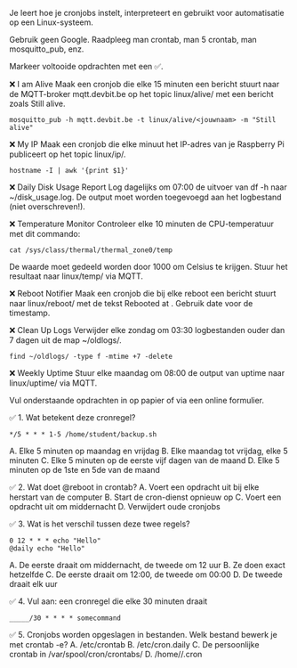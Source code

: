 Je leert hoe je cronjobs instelt, interpreteert en gebruikt voor automatisatie op een Linux-systeem.

Gebruik geen Google. Raadpleeg man crontab, man 5 crontab, man mosquitto_pub, enz.

Markeer voltooide opdrachten met een ✅.

❌ I am Alive
Maak een cronjob die elke 15 minuten een bericht stuurt naar de MQTT-broker mqtt.devbit.be op het topic linux/alive/<jouwnaam> met een bericht zoals Still alive.

```
mosquitto_pub -h mqtt.devbit.be -t linux/alive/<jouwnaam> -m "Still alive"
```
❌ My IP
Maak een cronjob die elke minuut het IP-adres van je Raspberry Pi publiceert op het topic linux/ip/<jouwnaam>.

```
hostname -I | awk '{print $1}'
```
❌ Daily Disk Usage Report
Log dagelijks om 07:00 de uitvoer van df -h naar ~/disk_usage.log. De output moet worden toegevoegd aan het logbestand (niet overschreven!).

❌ Temperature Monitor
Controleer elke 10 minuten de CPU-temperatuur met dit commando:

```
cat /sys/class/thermal/thermal_zone0/temp
```
De waarde moet gedeeld worden door 1000 om Celsius te krijgen. Stuur het resultaat naar linux/temp/<jouwnaam> via MQTT.

❌ Reboot Notifier
Maak een cronjob die bij elke reboot een bericht stuurt naar linux/reboot/<jouwnaam> met de tekst Rebooted at <timestamp>. Gebruik date voor de timestamp.

❌ Clean Up Logs
Verwijder elke zondag om 03:30 logbestanden ouder dan 7 dagen uit de map ~/oldlogs/.

```
find ~/oldlogs/ -type f -mtime +7 -delete
```
❌ Weekly Uptime
Stuur elke maandag om 08:00 de output van uptime naar linux/uptime/<jouwnaam> via MQTT.

Vul onderstaande opdrachten in op papier of via een online formulier.

✅ 1. Wat betekent deze cronregel?
```
*/5 * * * 1-5 /home/student/backup.sh
```
A. Elke 5 minuten op maandag en vrijdag
B. Elke maandag tot vrijdag, elke 5 minuten
C. Elke 5 minuten op de eerste vijf dagen van de maand
D. Elke 5 minuten op de 1ste en 5de van de maand

✅ 2. Wat doet @reboot in crontab?
A. Voert een opdracht uit bij elke herstart van de computer
B. Start de cron-dienst opnieuw op
C. Voert een opdracht uit om middernacht
D. Verwijdert oude cronjobs

✅ 3. Wat is het verschil tussen deze twee regels?
```
0 12 * * * echo "Hello"
@daily echo "Hello"
```
A. De eerste draait om middernacht, de tweede om 12 uur
B. Ze doen exact hetzelfde
C. De eerste draait om 12:00, de tweede om 00:00
D. De tweede draait elk uur

✅ 4. Vul aan: een cronregel die elke 30 minuten draait
```
_____/30 * * * * somecommand
```
✅ 5. Cronjobs worden opgeslagen in bestanden. Welk bestand bewerk je met crontab -e?
A. /etc/crontab
B. /etc/cron.daily
C. De persoonlijke crontab in /var/spool/cron/crontabs/
D. /home/<gebruiker>/.cron

